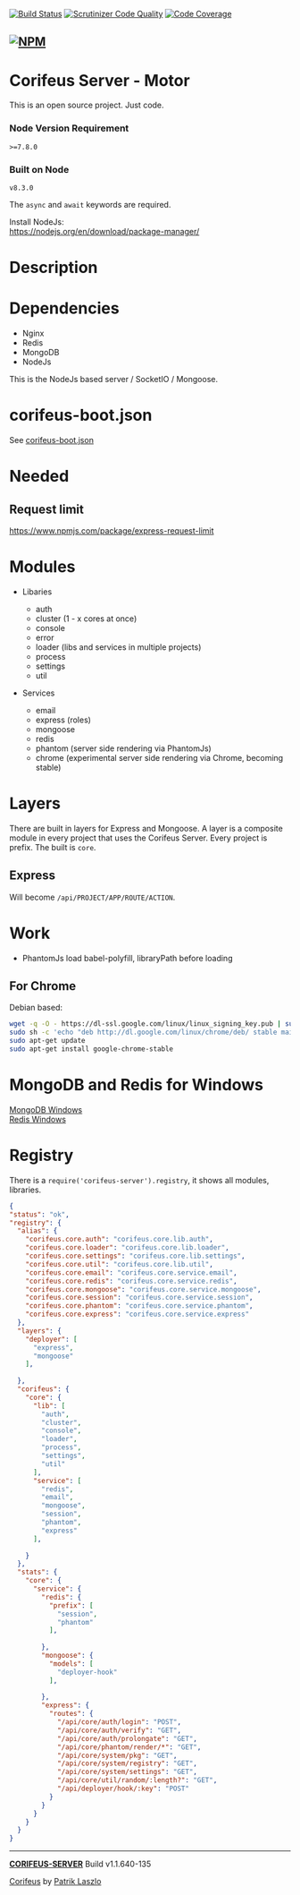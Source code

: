 [//]: #@corifeus-header

 [![Build Status](https://travis-ci.org/patrikx3/corifeus-server.svg?branch=master)](https://travis-ci.org/patrikx3/corifeus-server)  [![Scrutinizer Code Quality](https://scrutinizer-ci.com/g/patrikx3/corifeus-server/badges/quality-score.png?b=master)](https://scrutinizer-ci.com/g/patrikx3/corifeus-server/?branch=master)  [![Code Coverage](https://scrutinizer-ci.com/g/patrikx3/corifeus-server/badges/coverage.png?b=master)](https://scrutinizer-ci.com/g/patrikx3/corifeus-server/?branch=master)  
 
  
[![NPM](https://nodei.co/npm/corifeus-server.png?downloads=true&downloadRank=true&stars=true)](https://www.npmjs.com/package/corifeus-server/)
---
# Corifeus Server - Motor

This is an open source project. Just code.

### Node Version Requirement 
``` 
>=7.8.0 
```  
   
### Built on Node 
``` 
v8.3.0
```   
   
The ```async``` and ```await``` keywords are required.

Install NodeJs:    
https://nodejs.org/en/download/package-manager/    

# Description  

                        
[//]: #@corifeus-header:end

# Dependencies
* Nginx
* Redis
* MongoDB
* NodeJs 

  
This is the NodeJs based server / SocketIO / Mongoose.

# corifeus-boot.json
See [corifeus-boot.json](artifacts/skeleton/corifeus-boot.json)

# Needed

## Request limit
https://www.npmjs.com/package/express-request-limit

# Modules

* Libaries
  * auth
  * cluster (1 - x cores at once)
  * console
  * error
  * loader (libs and services in multiple projects)
  * process
  * settings
  * util
  
* Services
  * email
  * express (roles)
  * mongoose
  * redis
  * phantom (server side rendering via PhantomJs)
  * chrome (experimental server side rendering via Chrome, becoming stable)

# Layers
There are built in layers for Express and Mongoose. A layer is a composite module in every project that uses the Corifeus Server. Every project is prefix. The built is ```core```.

## Express
Will become ```/api/PROJECT/APP/ROUTE/ACTION```.

# Work
* PhantomJs load babel-polyfill, libraryPath before loading

## For Chrome
Debian based:
```bash
wget -q -O - https://dl-ssl.google.com/linux/linux_signing_key.pub | sudo apt-key add - 
sudo sh -c 'echo "deb http://dl.google.com/linux/chrome/deb/ stable main" >> /etc/apt/sources.list.d/google.list' 
sudo apt-get update 
sudo apt-get install google-chrome-stable 
```


# MongoDB and Redis for Windows

[MongoDB Windows](artifacts/readme/mongodb.md)  
[Redis Windows](artifacts/readme/redis.md)

# Registry
There is a ```require('corifeus-server').registry```, it shows all modules, libraries.

```json
{
"status": "ok",
"registry": {
  "alias": {
    "corifeus.core.auth": "corifeus.core.lib.auth",
    "corifeus.core.loader": "corifeus.core.lib.loader",
    "corifeus.core.settings": "corifeus.core.lib.settings",
    "corifeus.core.util": "corifeus.core.lib.util",
    "corifeus.core.email": "corifeus.core.service.email",
    "corifeus.core.redis": "corifeus.core.service.redis",
    "corifeus.core.mongoose": "corifeus.core.service.mongoose",
    "corifeus.core.session": "corifeus.core.service.session",
    "corifeus.core.phantom": "corifeus.core.service.phantom",
    "corifeus.core.express": "corifeus.core.service.express"
  },
  "layers": {
    "deployer": [
      "express",
      "mongoose"
    ],
    
  },
  "corifeus": {
    "core": {
      "lib": [
        "auth",
        "cluster",
        "console",
        "loader",
        "process",
        "settings",
        "util"
      ],
      "service": [
        "redis",
        "email",
        "mongoose",
        "session",
        "phantom",
        "express"
      ],
      
    }
  },
  "stats": {
    "core": {
      "service": {
        "redis": {
          "prefix": [
            "session",
            "phantom"
          ],
          
        },
        "mongoose": {
          "models": [
            "deployer-hook"
          ],
          
        },
        "express": {
          "routes": {
            "/api/core/auth/login": "POST",
            "/api/core/auth/verify": "GET",
            "/api/core/auth/prolongate": "GET",
            "/api/core/phantom/render/*": "GET",
            "/api/core/system/pkg": "GET",
            "/api/core/system/registry": "GET",
            "/api/core/system/settings": "GET",
            "/api/core/util/random/:length?": "GET",
            "/api/deployer/hook/:key": "POST"
          }
        }
      }
    }
  }
}
```

[//]: #@corifeus-footer

---

[**CORIFEUS-SERVER**](https://pages.corifeus.com/corifeus-server) Build v1.1.640-135

[Corifeus](http://www.corifeus.com) by [Patrik Laszlo](http://patrikx3.com)

[//]: #@corifeus-footer:end